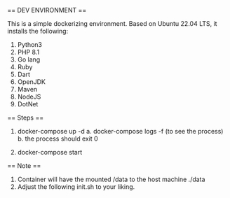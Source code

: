 == DEV ENVIRONMENT ==

This is a simple dockerizing environment.  Based on Ubuntu 22.04 LTS, it installs the following: 
1. Python3
2. PHP 8.1
3. Go lang
4. Ruby
5. Dart
6. OpenJDK
7. Maven
8. NodeJS
9. DotNet


== Steps ==

1. docker-compose up -d
    a. docker-compose logs -f (to see the process)
    b. the process should exit 0

2. docker-compose start



== Note ==
1. Container will have the mounted /data to the host machine ./data
2. Adjust the following init.sh to your liking. 

